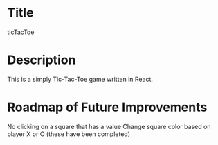 # Title
ticTacToe
# Description
This is a simply Tic-Tac-Toe game written in React.
# Roadmap of Future Improvements
No clicking on a square that has a value
Change square color based on player X or O
(these have been completed)
